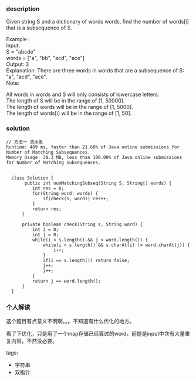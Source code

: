 ### description    
  Given string S and a dictionary of words words, find the number of words[i] that is a subsequence of S.  
    
  Example :  
  Input:   
  S = "abcde"  
  words = ["a", "bb", "acd", "ace"]  
  Output: 3  
  Explanation: There are three words in words that are a subsequence of S: "a", "acd", "ace".  
  Note:  
    
  All words in words and S will only consists of lowercase letters.  
  The length of S will be in the range of [1, 50000].  
  The length of words will be in the range of [1, 5000].  
  The length of words[i] will be in the range of [1, 50].  
### solution    
```    
// 方法一 流水账  
Runtime: 409 ms, faster than 21.60% of Java online submissions for Number of Matching Subsequences.  
Memory Usage: 38.3 MB, less than 100.00% of Java online submissions for Number of Matching Subsequences.  
  
  
  class Solution {  
       public int numMatchingSubseq(String S, String[] words) {  
          int res = 0;  
          for(String word: words) {  
              if(check(S, word)) res++;  
          }  
          return res;  
      }  
    
      private boolean check(String s, String word) {  
          int i = 0;  
          int j = 0;  
          while(i < s.length() && j < word.length()) {  
              while(i < s.length() && s.charAt(i) != word.charAt(j)) {  
                  i++;  
              }  
              if(i == s.length()) return false;  
              j++;  
              i++;  
          }  
          return j == word.length();  
      }  
  }  
```    
    
### 个人解读    
  这个题目有点意义不明啊。。。不知道有什么优化的地方。  
    
  看了下优化，只是用了一个map存储已经算过的word，前提是input中含有大量重复内容，不然没必要。  
    
tags:    
  -  字符串  
  -  双指针  
